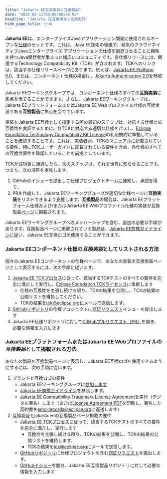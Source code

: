 ```yaml
---
title: "Jakarta EE互換実装と互換製品"
date: "2021-03-11T00:00:00+00:00"
headline: "Jakarta EE互換実装と互換製品"
hide_page_title: true
---
```


**Jakarta EE**は、エンタープライズJavaアプリケーション開発に使用されるオープンな[仕様](https://jakarta.ee/specifications/ "Jakarta EE Specifications")のセットです。これは、Java EE技術の後継で、将来のクラウドネイティブJavaエンタープライズ アプリケーションの仕様を前進させることに興味を持つJava開発者が集まった幅広いコミュニティです。各仕様リリースには、関連するTechnology Compatibility Kit（TCK）が含まれます。TCKへのリンクは、該当する仕様リリースページにあります。例えば、[Jakarta EE Platform 9.0](https://jakarta.ee/specifications/platform/9/)、または、コンポーネント仕様の場合は、[Jakarta Authentication 2.0](https://jakarta.ee/specifications/authentication/2.0/)を参照してください。

Jakarta EEワーキンググループでは、コンポーネント仕様のすべての**互換実装**に焦点を当てることができます。さらに、Jakarta EEワーキンググループは、Jakarta EEプラットフォームまたはJakarta EE Webプロファイル仕様の互換実装である**互換製品**に焦点を当てています。 

実装をJakarta EE互換として指定する際の最初のステップは、対応する仕様との互換性を実証するために、各TCKに対応する適切な仕様をパスし、[Eclipse Foundation Technology Compatibility Kit License](https://www.eclipse.org/legal/tck.php)の利用規約に準拠していることを確認することです。これは、実装者が、TCKのマニュアルに記載されている要件、特にTCKユーザーガイドに記載されている要件を含め、各仕様のすべての互換性要件を確認していることを前提としています。

TCKが成功裏に通過したら、次のステップは、それを世界に知らせることです。つまり、次の項目を実施します。 
1.   GitHubのイシューを提出して仕様プロジェクトチームに通知し、承認を得て、 
2.   PRを作成して、Jakarta EEワーキンググループが適切な仕様ページに**互換実装**をリストできるよう支援します。**互換製品**の場合は、Jakarta EEプラットフォーム仕様および/またはJakarta EE Webプロファイル仕様の実装が互換製品[ページ](https://jakarta.ee/ja/compatibility/)に掲載されます。 

Jakarta EEワーキンググループへのメンバーシップを含む、追加の必要な手順があります。互換製品ページに掲載されている製品は、[Jakarta EE商標ガイドライン](https://jakarta.ee/ja/legal/trademark_guidelines/)に従い、Jakarta EE互換ロゴを使用することができます。


### Jakarta EEコンポーネント仕様の*互換実装*としてリストされる方法
 
個々のJakarta EEコンポーネントの仕様ページで、あなたの実装を互換実装ページとして表示するには、次の手順に従います。
1.   [Jakarta EE TCKプロセス](https://jakarta.ee/ja/committees/specification/tckprocess/)に従って、該当するTCKテストのすべての要件を完全に満たして実行し、[Eclipse Foundation TCKライセンス](https://www.eclipse.org/legal/tck.php)に準拠します
      - 仕様の互換性を主張し続ける限り、TCKの結果を公開し、TCKの結果の公開リストを維持してください。
      - TCKの結果を[tck@eclipse.org](mailto:tck@eclipse.org)にメールで送信します。
2.	[GitHubリポジトリ](https://github.com/eclipse-ee4j/)の仕様プロジェクトに[認証リクエスト](https://raw.githubusercontent.com/jakartaee/specification-committee/master/compatibility-certification-request.md)イシューを提出します
3.	Jakarta EE仕様リポジトリに対して[GitHubプルリクエスト（PR）](https://github.com/jakartaee/specifications/pulls)を開き、必要な情報を入力します


### Jakarta EEプラットフォームまたはJakarta EE Webプロファイルの*互換製品*として掲載される方法 

あなたの製品を互換製品ページに表示し、Jakarta EE互換ロゴを使用できるようにするには、次の手順に従います。
 1. ブランドと互換ロゴの要件
     - Jakarta EEワーキンググループに[参加します](https://jakarta.ee/membership/)
     - [Jakarta EE商標ガイドライン](https://jakarta.ee/ja/legal/trademark_guidelines/)を参照します。
     - [Jakarta EE Compatibility Trademark License Agreement](https://app.hellosign.com/s/Aoi0Sx4E)を実行（デジタル署名）します（または[License Agreement PDF](/legal/trademark_guidelines/jakarta-ee-trademark-license.pdf)を印刷し、署名した契約書を[emo-records@eclipse.org](mailto:emo-records@eclipse.org)に返送します）
2.	互換認証とjakarta.eeの互換製品ページ掲載の要件 
    - [Jakarta EE TCKプロセス](https://jakarta.ee/ja/committees/specification/tckprocess/)に従って、該当するTCKテストのすべての要件を完全に満たし、実行します
      - 互換性を主張し続ける限り、TCKの結果を公開し、TCKの結果の公開リストを維持します。
      - TCKの結果を[tck@eclipse.org](mailto:tck@eclipse.org)にメールで送信します。
    - [GitHubリポジトリ](https://github.com/eclipse-ee4j/jakartaee-platform)に仕様プロジェクトを含む[認証リクエスト](https://raw.githubusercontent.com/jakartaee/specification-committee/master/compatibility-certification-request.md)を提出します。
    - [GitHubイシュー](https://github.com/jakartaee/jakarta.ee/issues/new?template=compatibility.md)を開き、Jakarta EE互換製品リポジトリに対して必要な情報を入力します
